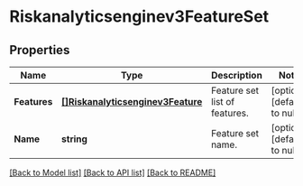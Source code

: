 # Riskanalyticsenginev3FeatureSet

## Properties
Name | Type | Description | Notes
------------ | ------------- | ------------- | -------------
**Features** | [**[]Riskanalyticsenginev3Feature**](riskanalyticsenginev3Feature.md) | Feature set list of features. | [optional] [default to null]
**Name** | **string** | Feature set name. | [optional] [default to null]

[[Back to Model list]](../README.md#documentation-for-models) [[Back to API list]](../README.md#documentation-for-api-endpoints) [[Back to README]](../README.md)

